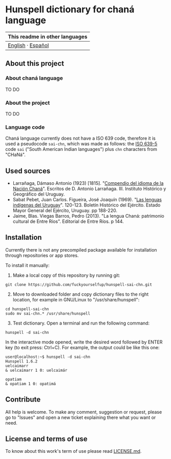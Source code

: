 # Hunspell dictionary for chaná language

| This readme in other languages |
| --------- |
| [English](README-en.md) · [Español](README.md) |

## About this project
### About chaná language
TO DO

### About the project
TO DO

### Language code
Chaná language currently does not have a ISO 639 code, therefore it is used a pseudocode `sai-chn`,
which was made as follows: the [ISO 639-5](https://www.loc.gov/standards/iso639-5/id.php) code `sai` ("South American Indian languages") plus
`chn` characters from "CHaNá".

## Used sources
* Larrañaga, Dámaso Antonio (1923) [1815]. "[Compendio del idioma de la Nación Chaná](http://etnolinguistica.wdfiles.com/local--files/biblio%3Alarranaga-1923-compendio/larranaga_1923_compendio.pdf)". Escritos de D. Antonio Larrañaga. III. Instituto Histórico y Geográfico del Uruguay.
* Sabat Pebet, Juan Carlos. Figueira, José Joaquín (1969). "[Las lenguas indígenas del Uruguay](https://www.estudioshistoricos-en.edu.uy/assets/080-bolet%C3%ADn-hist%C3%B3rico-n%C2%BA-120---123---a%C3%B1o-1969.pdf)". 120-123. Boletín Histórico del Ejército. Estado Mayor General del Ejército, Uruguay. pp 188-220.
* Jaime, Blas. Viegas Barros, Pedro (2013). "La lengua Chaná: patrimonio cultural de Entre Ríos". Editorial de Entre Ríos. p 144.

## Installation
Currently there is not any precompiled package available for installation through repositories or 
app stores.

To install it manually:
1. Make a local copy of this repository by running git:
```
git clone https://github.com/fuckyourselfup/hunspell-sai-chn.git
```
2. Move to downloaded folder and copy dictionary files to the right location, for example in GNU/Linux to "/usr/share/hunspell":
```
cd hunspell-sai-chn
sudo mv sai-chn.* /usr/share/hunspell
```
3. Test dictionary. Open a terminal and run the following command:
```
hunspell -d sai-chn
```
In the interactive mode opened, write the desired word followed by ENTER key (to exit press: Ctrl+C). For example, the output could be like this one:
```Shell
user@localhost:~$ hunspell -d sai-chn
Hunspell 1.6.2
uelcaimarr
& uelcaimarr 1 0: uelcaimár

opatiam
& opatiam 1 0: opatimá
```

## Contribute
All help is welcome. To make any comment, suggestion or request, please go to "Issues" and open a new ticket explaining there what you want or need.

## License and terms of use
To know about this work's term of use please read [LICENSE.md](LICENSE.md).

